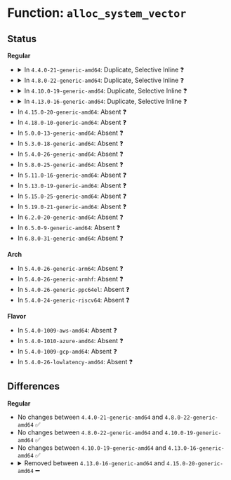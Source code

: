# Function: <code>alloc_system_vector</code>

## Status
<b>Regular</b>
<ul>
<li>
<details>
<summary>In <code>4.4.0-21-generic-amd64</code>: Duplicate, Selective Inline ❓</summary>

```c
void alloc_system_vector(int vector)
```

```json
{
  "name": "alloc_system_vector",
  "collision_type": "Static Duplication",
  "inline_type": "Selective",
  "funcs": [
    {
      "addr": 18446744071579356119,
      "name": "alloc_system_vector",
      "external": false,
      "loc": "arch/x86/include/asm/desc.h:382",
      "file": "arch/x86/kernel/irqinit.c",
      "inline": "declared, inlined",
      "caller_inline": [],
      "caller_func": [
        "arch/x86/kernel/irqinit.c:native_init_IRQ",
        "arch/x86/kernel/irqinit.c:native_init_IRQ",
        "arch/x86/kernel/irqinit.c:native_init_IRQ",
        "arch/x86/kernel/irqinit.c:native_init_IRQ",
        "arch/x86/kernel/irqinit.c:native_init_IRQ",
        "arch/x86/kernel/irqinit.c:native_init_IRQ",
        "arch/x86/kernel/irqinit.c:native_init_IRQ",
        "arch/x86/kernel/irqinit.c:native_init_IRQ",
        "arch/x86/kernel/irqinit.c:native_init_IRQ",
        "arch/x86/kernel/irqinit.c:native_init_IRQ",
        "arch/x86/kernel/irqinit.c:native_init_IRQ",
        "arch/x86/kernel/irqinit.c:native_init_IRQ",
        "arch/x86/kernel/irqinit.c:native_init_IRQ",
        "arch/x86/kernel/irqinit.c:native_init_IRQ"
      ]
    },
    {
      "addr": 18446744071579169645,
      "name": "alloc_system_vector",
      "external": false,
      "loc": "arch/x86/include/asm/desc.h:382",
      "file": "arch/x86/kernel/cpu/mshyperv.c",
      "inline": "declared, inlined",
      "caller_inline": [],
      "caller_func": []
    },
    {
      "addr": 18446744071583866241,
      "name": "alloc_system_vector",
      "external": false,
      "loc": "arch/x86/include/asm/desc.h:382",
      "file": "drivers/xen/events/events_base.c",
      "inline": "declared, inlined",
      "caller_inline": [],
      "caller_func": []
    }
  ],
  "symbols": [
    {
      "addr": 18446744071579356119,
      "name": "alloc_system_vector",
      "section": ".text",
      "bind": "STB_LOCAL",
      "size": 50
    }
  ]
}
```
</details>
</li>
<li>
<details>
<summary>In <code>4.8.0-22-generic-amd64</code>: Duplicate, Selective Inline ❓</summary>

```c
void alloc_system_vector(int vector)
```

```json
{
  "name": "alloc_system_vector",
  "collision_type": "Static Duplication",
  "inline_type": "Selective",
  "funcs": [
    {
      "addr": 18446744071579362884,
      "name": "alloc_system_vector",
      "external": false,
      "loc": "arch/x86/include/asm/desc.h:382",
      "file": "arch/x86/kernel/irqinit.c",
      "inline": "declared, inlined",
      "caller_inline": [],
      "caller_func": [
        "arch/x86/kernel/irqinit.c:native_init_IRQ",
        "arch/x86/kernel/irqinit.c:native_init_IRQ",
        "arch/x86/kernel/irqinit.c:native_init_IRQ",
        "arch/x86/kernel/irqinit.c:native_init_IRQ",
        "arch/x86/kernel/irqinit.c:native_init_IRQ",
        "arch/x86/kernel/irqinit.c:native_init_IRQ",
        "arch/x86/kernel/irqinit.c:native_init_IRQ",
        "arch/x86/kernel/irqinit.c:native_init_IRQ",
        "arch/x86/kernel/irqinit.c:native_init_IRQ",
        "arch/x86/kernel/irqinit.c:native_init_IRQ",
        "arch/x86/kernel/irqinit.c:native_init_IRQ",
        "arch/x86/kernel/irqinit.c:native_init_IRQ",
        "arch/x86/kernel/irqinit.c:native_init_IRQ",
        "arch/x86/kernel/irqinit.c:native_init_IRQ"
      ]
    },
    {
      "addr": 18446744071579169980,
      "name": "alloc_system_vector",
      "external": false,
      "loc": "arch/x86/include/asm/desc.h:382",
      "file": "arch/x86/kernel/cpu/mshyperv.c",
      "inline": "declared, inlined",
      "caller_inline": [],
      "caller_func": []
    },
    {
      "addr": 18446744071584196864,
      "name": "alloc_system_vector",
      "external": false,
      "loc": "arch/x86/include/asm/desc.h:382",
      "file": "drivers/xen/events/events_base.c",
      "inline": "declared, inlined",
      "caller_inline": [],
      "caller_func": []
    }
  ],
  "symbols": [
    {
      "addr": 18446744071579362884,
      "name": "alloc_system_vector",
      "section": ".text",
      "bind": "STB_LOCAL",
      "size": 46
    }
  ]
}
```
</details>
</li>
<li>
<details>
<summary>In <code>4.10.0-19-generic-amd64</code>: Duplicate, Selective Inline ❓</summary>

```c
void alloc_system_vector(int vector)
```

```json
{
  "name": "alloc_system_vector",
  "collision_type": "Static Duplication",
  "inline_type": "Selective",
  "funcs": [
    {
      "addr": 18446744071579380823,
      "name": "alloc_system_vector",
      "external": false,
      "loc": "arch/x86/include/asm/desc.h:382",
      "file": "arch/x86/kernel/irqinit.c",
      "inline": "declared, inlined",
      "caller_inline": [],
      "caller_func": [
        "arch/x86/kernel/irqinit.c:native_init_IRQ",
        "arch/x86/kernel/irqinit.c:native_init_IRQ",
        "arch/x86/kernel/irqinit.c:native_init_IRQ",
        "arch/x86/kernel/irqinit.c:native_init_IRQ",
        "arch/x86/kernel/irqinit.c:native_init_IRQ",
        "arch/x86/kernel/irqinit.c:native_init_IRQ",
        "arch/x86/kernel/irqinit.c:native_init_IRQ",
        "arch/x86/kernel/irqinit.c:native_init_IRQ",
        "arch/x86/kernel/irqinit.c:native_init_IRQ",
        "arch/x86/kernel/irqinit.c:native_init_IRQ",
        "arch/x86/kernel/irqinit.c:native_init_IRQ",
        "arch/x86/kernel/irqinit.c:native_init_IRQ",
        "arch/x86/kernel/irqinit.c:native_init_IRQ",
        "arch/x86/kernel/irqinit.c:native_init_IRQ"
      ]
    },
    {
      "addr": 18446744071579180220,
      "name": "alloc_system_vector",
      "external": false,
      "loc": "arch/x86/include/asm/desc.h:382",
      "file": "arch/x86/kernel/cpu/mshyperv.c",
      "inline": "declared, inlined",
      "caller_inline": [],
      "caller_func": []
    },
    {
      "addr": 18446744071584378322,
      "name": "alloc_system_vector",
      "external": false,
      "loc": "arch/x86/include/asm/desc.h:382",
      "file": "drivers/xen/events/events_base.c",
      "inline": "declared, inlined",
      "caller_inline": [],
      "caller_func": []
    }
  ],
  "symbols": [
    {
      "addr": 18446744071579380823,
      "name": "alloc_system_vector",
      "section": ".text",
      "bind": "STB_LOCAL",
      "size": 46
    }
  ]
}
```
</details>
</li>
<li>
<details>
<summary>In <code>4.13.0-16-generic-amd64</code>: Duplicate, Selective Inline ❓</summary>

```c
void alloc_system_vector(int vector)
```

```json
{
  "name": "alloc_system_vector",
  "collision_type": "Static Duplication",
  "inline_type": "Selective",
  "funcs": [
    {
      "addr": 18446744071579044193,
      "name": "alloc_system_vector",
      "external": false,
      "loc": "arch/x86/include/asm/desc.h:489",
      "file": "arch/x86/kernel/irqinit.c",
      "inline": "declared, inlined",
      "caller_inline": [],
      "caller_func": [
        "arch/x86/kernel/irqinit.c:native_init_IRQ",
        "arch/x86/kernel/irqinit.c:native_init_IRQ",
        "arch/x86/kernel/irqinit.c:native_init_IRQ",
        "arch/x86/kernel/irqinit.c:native_init_IRQ",
        "arch/x86/kernel/irqinit.c:native_init_IRQ",
        "arch/x86/kernel/irqinit.c:native_init_IRQ",
        "arch/x86/kernel/irqinit.c:native_init_IRQ",
        "arch/x86/kernel/irqinit.c:native_init_IRQ",
        "arch/x86/kernel/irqinit.c:native_init_IRQ",
        "arch/x86/kernel/irqinit.c:native_init_IRQ",
        "arch/x86/kernel/irqinit.c:native_init_IRQ",
        "arch/x86/kernel/irqinit.c:native_init_IRQ",
        "arch/x86/kernel/irqinit.c:native_init_IRQ",
        "arch/x86/kernel/irqinit.c:native_init_IRQ",
        "arch/x86/kernel/irqinit.c:native_init_IRQ"
      ]
    },
    {
      "addr": 18446744071579178972,
      "name": "alloc_system_vector",
      "external": false,
      "loc": "arch/x86/include/asm/desc.h:489",
      "file": "arch/x86/kernel/cpu/mshyperv.c",
      "inline": "declared, inlined",
      "caller_inline": [],
      "caller_func": []
    },
    {
      "addr": 18446744071584459712,
      "name": "alloc_system_vector",
      "external": false,
      "loc": "arch/x86/include/asm/desc.h:489",
      "file": "drivers/xen/events/events_base.c",
      "inline": "declared, inlined",
      "caller_inline": [],
      "caller_func": []
    }
  ],
  "symbols": [
    {
      "addr": 18446744071579044193,
      "name": "alloc_system_vector",
      "section": ".text",
      "bind": "STB_LOCAL",
      "size": 46
    }
  ]
}
```
</details>
</li>
<li>
In <code>4.15.0-20-generic-amd64</code>: Absent ❓
</li>
<li>
In <code>4.18.0-10-generic-amd64</code>: Absent ❓
</li>
<li>
In <code>5.0.0-13-generic-amd64</code>: Absent ❓
</li>
<li>
In <code>5.3.0-18-generic-amd64</code>: Absent ❓
</li>
<li>
In <code>5.4.0-26-generic-amd64</code>: Absent ❓
</li>
<li>
In <code>5.8.0-25-generic-amd64</code>: Absent ❓
</li>
<li>
In <code>5.11.0-16-generic-amd64</code>: Absent ❓
</li>
<li>
In <code>5.13.0-19-generic-amd64</code>: Absent ❓
</li>
<li>
In <code>5.15.0-25-generic-amd64</code>: Absent ❓
</li>
<li>
In <code>5.19.0-21-generic-amd64</code>: Absent ❓
</li>
<li>
In <code>6.2.0-20-generic-amd64</code>: Absent ❓
</li>
<li>
In <code>6.5.0-9-generic-amd64</code>: Absent ❓
</li>
<li>
In <code>6.8.0-31-generic-amd64</code>: Absent ❓
</li>
</ul>
<b>Arch</b>
<ul>
<li>
In <code>5.4.0-26-generic-arm64</code>: Absent ❓
</li>
<li>
In <code>5.4.0-26-generic-armhf</code>: Absent ❓
</li>
<li>
In <code>5.4.0-26-generic-ppc64el</code>: Absent ❓
</li>
<li>
In <code>5.4.0-24-generic-riscv64</code>: Absent ❓
</li>
</ul>
<b>Flavor</b>
<ul>
<li>
In <code>5.4.0-1009-aws-amd64</code>: Absent ❓
</li>
<li>
In <code>5.4.0-1010-azure-amd64</code>: Absent ❓
</li>
<li>
In <code>5.4.0-1009-gcp-amd64</code>: Absent ❓
</li>
<li>
In <code>5.4.0-26-lowlatency-amd64</code>: Absent ❓
</li>
</ul>

## Differences
<b>Regular</b>
<ul>
<li>
No changes between <code>4.4.0-21-generic-amd64</code> and <code>4.8.0-22-generic-amd64</code> ✅
</li>
<li>
No changes between <code>4.8.0-22-generic-amd64</code> and <code>4.10.0-19-generic-amd64</code> ✅
</li>
<li>
No changes between <code>4.10.0-19-generic-amd64</code> and <code>4.13.0-16-generic-amd64</code> ✅
</li>
<li>
<details>
<summary>Removed between <code>4.13.0-16-generic-amd64</code> and <code>4.15.0-20-generic-amd64</code> ➖</summary>

```c
void alloc_system_vector(int vector)
```
</details>
</li>
</ul>
